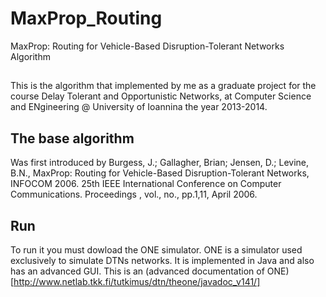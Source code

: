 # MaxProp_Routing
MaxProp: Routing for Vehicle-Based Disruption-Tolerant Networks Algorithm


## 
This is the algorithm that implemented by me as a graduate project for the course  Delay Tolerant and Opportunistic Networks, at Computer Science and ENgineering @ University of Ioannina the year 2013-2014.


## The base algorithm 
Was first introduced by Burgess, J.; Gallagher, Brian; Jensen, D.; Levine, B.N., MaxProp: Routing for Vehicle-Based Disruption-Tolerant Networks, INFOCOM 2006. 25th IEEE International Conference on Computer Communications. Proceedings , vol., no., pp.1,11, April 2006.

## Run
To run it you must dowload the ONE simulator. ONE is a simulator used exclusively to simulate DTNs networks. It is implemented in Java and also has an advanced GUI. This is an (advanced documentation of ONE) [http://www.netlab.tkk.fi/tutkimus/dtn/theone/javadoc_v141/]

